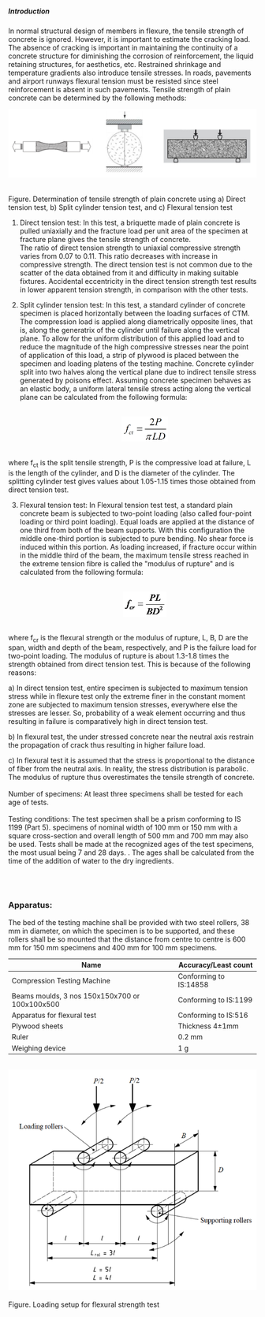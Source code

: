 <h5> Introduction</h5>

In normal structural design of members in flexure, the tensile strength of concrete is ignored. However, it is important to estimate the cracking load. The absence of cracking is important in maintaining the continuity of a concrete structure for diminishing the corrosion of reinforcement, the liquid retaining structures, for aesthetics, etc. Restrained shrinkage and temperature gradients also introduce tensile stresses. In roads, pavements and airport runways flexural tension must be resisted since steel reinforcement is absent in such pavements. Tensile strength of plain concrete can be determined by the following methods:


 <div align="middle"> <img src="images/t1.png"/></div><br>

Figure. Determination of tensile strength of plain concrete using a) Direct tension test, b) Split cylinder tension test, and c) Flexural tension test

1. Direct tension test: In this test, a briquette made of plain concrete is pulled uniaxially and the fracture load per unit area of the specimen at fracture plane gives the tensile strength of concrete.<br>
The ratio of direct tension strength to uniaxial compressive strength varies from 0.07 to 0.11. This ratio decreases with increase in compressive strength. The direct tension test is not common due to the scatter of the data obtained from it and difficulty in making suitable fixtures. Accidental eccentricity in the direct tension strength test results in lower apparent tension strength, in comparison with the other tests.

2. Split cylinder tension test: In this test, a standard cylinder of concrete specimen is placed horizontally between the loading surfaces of CTM. The compression load is applied along diametrically opposite lines, that is, along the generatrix of the cylinder until failure along the vertical plane. To allow for the uniform distribution of this applied load and to reduce the magnitude of the high compressive stresses near the point of application of this load, a strip of plywood is placed between the specimen and loading platens of the testing machine. Concrete cylinder split into two halves along the vertical plane due to indirect tensile stress generated by poisons effect. Assuming concrete specimen behaves as an elastic body, a uniform lateral tensile stress acting along the vertical plane can be calculated from the following formula:


<br>
<div align="middle"> <img src="images/t2.png" style="padding-left: 50px; height: 51px; "> </div>
<br>

where f<sub>ct</sub> is the split tensile strength, P is the compressive load at failure, L is the length of the cylinder, and D is the diameter of the cylinder. The splitting cylinder test gives values about 1.05-1.15 times those obtained from direct tension test.


3. Flexural tension test: In Flexural tension test test, a standard plain concrete beam is subjected to two-point loading (also called four-point loading or third point loading). Equal loads are applied at the distance of one third from both of the beam supports. With this configuration the middle one-third portion is subjected to pure bending. No shear force is induced within this portion. As loading increased, if fracture occur within in the middle third of the beam, the maximum tensile stress reached in the extreme tension fibre is called the "modulus of rupture" and is calculated from the following formula:

<br>
<div align="middle"><img src="images/p1.png" style="padding-left: 50px; height: 51px;" > </div>
<br>

where f<sub>cr</sub> is the flexural strength or the modulus of rupture, L, B, D are the span, width and depth of the beam, respectively, and P is the failure load for two-point loading. The modulus of rupture is about 1.3-1.8 times the strength obtained from direct tension test. This is because of the following reasons:


a) In direct tension test, entire specimen is subjected to maximum tension stress while in flexure test only the extreme finer in the constant moment zone are subjected to maximum tension stresses, everywhere else the stresses are lesser. So, probability of a weak element occurring and thus resulting in failure is comparatively high in direct tension test.

b) In flexural test, the under stressed concrete near the neutral axis restrain the propagation of crack thus resulting in higher failure load.

c) In flexural test it is assumed that the stress is proportional to the distance of fiber from the neutral axis. In reality, the stress distribution is parabolic. The modulus of rupture thus overestimates the tensile strength of concrete.
<br><br>
Number of specimens: At least three specimens shall be tested for each age of tests.<br><br>
Testing conditions: The test specimen shall be a prism conforming to IS 1199 (Part 5). specimens of nominal width of 100 mm or 150 mm with a square cross-section and overall length of 500 mm and 700 mm may also be used. Tests shall be made at the recognized ages of the test specimens, the most usual being 7 and 28 days. . The ages shall be calculated from the time of the addition of water to the dry ingredients.

<br> <br>

### Apparatus:

The bed of the testing machine shall be provided with two steel rollers, 38 mm in diameter, on which the specimen is to be supported, and these rollers shall be so mounted that the distance from centre to centre is 600 mm for 150 mm specimens and 400 mm for 100 mm specimens.


| Name | 	Accuracy/Least count|
| ------ | ------ |
| Compression Testing Machine | 	Conforming to IS:14858 |
| Beams moulds, 3 nos 150x150x700 or 100x100x500 | Conforming to IS:1199 |
| Apparatus for flexural test | Conforming to IS:516 |
| Plywood sheets | Thickness 4±1mm |
| Ruler |0.2 mm|
| Weighing device | 	1 g |


<br>
<div align="middle"><img src="images/t4.png"/></div><br>
Figure. Loading setup for flexural strength test



